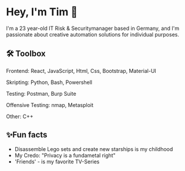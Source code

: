 # Hey, I'm Tim 👋


I'm a 23 year-old IT Risk & Securitymanager based in Germany, and I'm passionate about creative automation solutions for individual purposes.




## 🛠 Toolbox
Frontend: React, JavaScript, Html, Css, Bootstrap, Material-UI

Skripting: Python, Bash, Powershell

Testing: Postman, Burp Suite

Offensive Testing: nmap, Metasploit

Other: C++
## ✨Fun facts

- Disassemble Lego sets and create new starships is my childhood
- My Credo: "Privacy is a fundametal right"
- 'Friends' - is my favorite TV-Series
